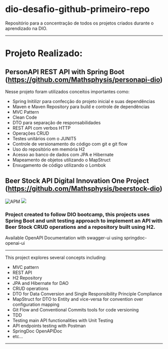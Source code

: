 # dio-desafio-github-primeiro-repo
Repositório para a concentração de todos os projetos criados durante o aprendizado na DIO.
<hr>

# Projeto Realizado:

## PersonAPI REST API with Spring Boot (https://github.com/Mathsphysis/personapi-dio)

Nesse projeto foram utilizados conceitos importantes como:  
-  Spring Initilizr para confecção do projeto inicial e suas dependências
-  Maven e Maven Repository para build e controle de dependências
-  MVC Pattern
-  Clean Code
-  DTO para separação de responsabilidades
-  REST API com verbos HTTP
-  Operações CRUD
-  Testes unitários com o JUNIT5
-  Controle de versionamento do código com git e git flow
-  Uso do repositório em memória H2
-  Acesso ao banco de dados com JPA e Hibernate
-  Mapeamento de objetos utilizando o MapStruct
-  Enxugamento de código utilizando o Lombok

## Beer Stock API Digital Innovation One Project (https://github.com/Mathsphysis/beerstock-dio)
![APM](https://img.shields.io/apm/l/vim-mode)
![](https://img.shields.io/badge/CodeCoverage-69%25%09-yellowgreen)
<h3>Project created to follow DIO bootcamp, this projects uses Spring Boot and 
unit testing approach to implement an API with Beer Stock CRUD operations
and a repository built using H2.</h3>

Available OpenAPI Documentation with swagger-ui using springdoc-openai-ui

<hr>

This project explores several concepts including:

- MVC pattern
- REST API
- H2 Repository
- JPA and Hibernate for DAO
- CRUD operations
- DTO for Data Conversion and Single Responsibility Principle Compliance
- MapStruct for DTO to Entity and vice-versa for convention over configuration mapping
- Git Flow and Conventional Commits tools for code versioning
- TDD
- Testing main API functionalities with Unit Testing
- API endpoints testing with Postman
- SpringDoc OpenAPIDoc
- etc...

<hr>
